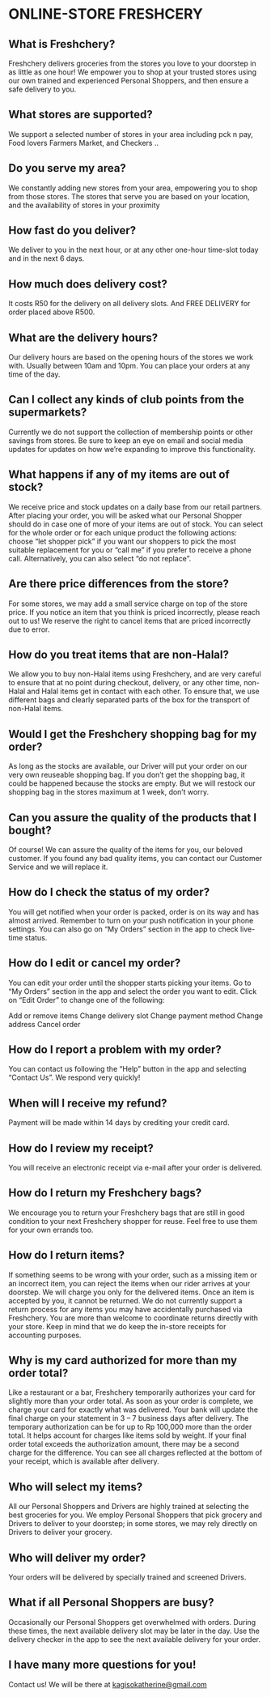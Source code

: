 # ONLINE-STORE FRESHCERY




## What is Freshchery?

Freshchery delivers groceries from the stores you love to your doorstep in as little as one hour! We empower you to shop at your trusted stores using our own trained and experienced Personal Shoppers, and then ensure a safe delivery to you.

## What stores are supported?

We support a selected number of stores in your area including pck n pay,  Food lovers Farmers Market, and Checkers ..

## Do you serve my area?

We constantly adding new stores from your area, empowering you to shop from those stores. The stores that serve you are based on your location, and the availability of stores in your proximity

## How fast do you deliver?

We deliver to you in the next hour, or at any other one-hour time-slot today and in the next 6 days.

## How much does delivery cost?

It costs R50 for the delivery on all delivery slots. And FREE DELIVERY for order placed above R500.

## What are the delivery hours?

Our delivery hours are based on the opening hours of the stores we work with. Usually between 10am and 10pm. You can place your orders at any time of the day.

## Can I collect any kinds of club points from the supermarkets?

Currently we do not support the collection of membership points or other savings from stores. Be sure to keep an eye on email and social media updates for updates on how we’re expanding to improve this functionality.

## What happens if any of my items are out of stock?

We receive price and stock updates on a daily base from our retail partners. After placing your order, you will be asked what our Personal Shopper should do in case one of more of your items are out of stock. You can select for the whole order or for each unique product the following actions: choose “let shopper pick” if you want our shoppers to pick the most suitable replacement for you or “call me” if you prefer to receive a phone call. Alternatively, you can also select “do not replace”.

## Are there price differences from the store?
For some stores, we may add a small service charge on top of the store price. If you notice an item that you think is priced incorrectly, please reach out to us! We reserve the right to cancel items that are priced incorrectly due to error.

## How do you treat items that are non-Halal?

We allow you to buy non-Halal items using Freshchery, and are very careful to ensure that at no point during checkout, delivery, or any other time, non-Halal and Halal items get in contact with each other. To ensure that, we use different bags and clearly separated parts of the box for the transport of non-Halal items.

## Would I get the Freshchery shopping bag for my order?

As long as the stocks are available, our Driver will put your order on our very own reuseable shopping bag. If you don’t get the shopping bag, it could be happened because the stocks are empty. But we will restock our shopping bag in the stores maximum at 1 week, don’t worry.

## Can you assure the quality of the products that I bought?

Of course! We can assure the quality of the items for you, our beloved customer. If you found any bad quality items, you can contact our Customer Service and we will replace it.

## How do I check the status of my order?

You will get notified when your order is packed, order is on its way and has almost arrived. Remember to turn on your push notification in your phone settings. You can also go on “My Orders” section in the app to check live-time status.

## How do I edit or cancel my order?

You can edit your order until the shopper starts picking your items. Go to “My Orders” section in the app and select the order you want to edit. Click on “Edit Order” to change one of the following:

Add or remove items
Change delivery slot
Change payment method
Change address
Cancel order
## How do I report a problem with my order?

You can contact us following the “Help” button in the app and selecting “Contact Us”. We respond very quickly!

## When will I receive my refund?

Payment will be made within 14 days by crediting your credit card.

## How do I review my receipt?

You will receive an electronic receipt via e-mail after your order is delivered.

## How do I return my Freshchery bags?

We encourage you to return your Freshchery bags that are still in good condition to your next Freshchery shopper for reuse. Feel free to use them for your own errands too.

## How do I return items?

If something seems to be wrong with your order, such as a missing item or an incorrect item, you can reject the items when our rider arrives at your doorstep. We will charge you only for the delivered items. Once an item is accepted by you, it cannot be returned. We do not currently support a return process for any items you may have accidentally purchased via Freshchery. You are more than welcome to coordinate returns directly with your store. Keep in mind that we do keep the in-store receipts for accounting purposes.

## Why is my card authorized for more than my order total?

Like a restaurant or a bar, Freshchery temporarily authorizes your card for slightly more than your order total. As soon as your order is complete, we charge your card for exactly what was delivered. Your bank will update the final charge on your statement in 3 – 7 business days after delivery. The temporary authorization can be for up to Rp 100,000 more than the order total. It helps account for charges like items sold by weight. If your final order total exceeds the authorization amount, there may be a second charge for the difference. You can see all charges reflected at the bottom of your receipt, which is available after delivery.

## Who will select my items?

All our Personal Shoppers and Drivers are highly trained at selecting the best groceries for you. We employ Personal Shoppers that pick grocery and Drivers to deliver to your doorstep; in some stores, we may rely directly on Drivers to deliver your grocery.

## Who will deliver my order?

Your orders will be delivered by specially trained and screened Drivers.

## What if all Personal Shoppers are busy?

Occasionally our Personal Shoppers get overwhelmed with orders. During these times, the next available delivery slot may be later in the day. Use the delivery checker in the app to see the next available delivery for your order.

## I have many more questions for you!

Contact us! We will be there at kagisokatherine@gmail.com